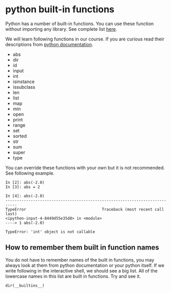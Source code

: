 # python built-in functions

Python has a number of built-in functions.
You can use these function without importing any library.
See complete list [here](https://docs.python.org/3/library/functions.html).


We will learn following functions in our course.
If you are curious read their descriptions from [python documentation](https://docs.python.org/3/library/functions.html).

- abs
- dir
- id
- input
- int
- isinstance
- issubclass
- len
- list
- map
- min
- open
- print
- range
- set
- sorted
- str
- sum
- super
- type


You can override these functions with your own but it is not recommended.
See following example.


	In [2]: abs(-2.0)                   
	In [3]: abs = 2             

	In [4]: abs(-2.0)                
	---------------------------------------------------------------------------
	TypeError                                 Traceback (most recent call last)
	<ipython-input-4-8449d55e35d8> in <module>
	----> 1 abs(-2.0)

	TypeError: 'int' object is not callable


## How to remember them built in function names

You do not have to remember names of the built in functions, you may always look at them from python documentation or your python itself.
If we write following in the interactive shell, we should see a big list. 
All of the lowercase names in this list are built in functions.
Try and see it.

	dir(__builtins__)

